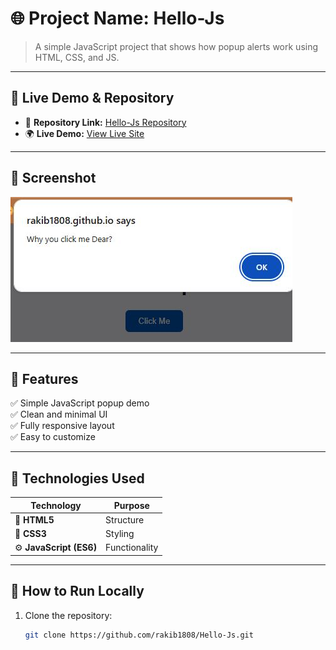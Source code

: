 # 🌐 Project Name: Hello-Js

> A simple JavaScript project that shows how popup alerts work using HTML, CSS, and JS.

---

## 🔗 Live Demo & Repository

- 🧭 **Repository Link:** [Hello-Js Repository](https://github.com/rakib1808/Hello-Js/tree/main/project-files)
- 🌍 **Live Demo:** [View Live Site](https://rakib1808.github.io/Hello-Js/)

---

## 📸 Screenshot

![Project Preview](https://github.com/rakib1808/Hello-Js/blob/main/docs/screenshot.png/screenshot.png)

---

## 🧠 Features

✅ Simple JavaScript popup demo  
✅ Clean and minimal UI  
✅ Fully responsive layout  
✅ Easy to customize  

---

## 🧰 Technologies Used

| Technology | Purpose |
|-------------|----------|
| 🧱 **HTML5** | Structure |
| 🎨 **CSS3** | Styling |
| ⚙️ **JavaScript (ES6)** | Functionality |

---

## 🚀 How to Run Locally

1. Clone the repository:
   ```bash
   git clone https://github.com/rakib1808/Hello-Js.git




